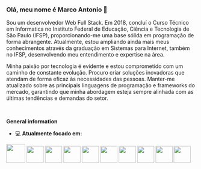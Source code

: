 ### Olá, meu nome é Marco Antonio 👋
Sou um desenvolvedor Web Full Stack. Em 2018, concluí o Curso Técnico em Informatica no Instituto Federal de Educação, Ciência e Tecnologia de São Paulo (IFSP), proporcionando-me uma base sólida em programação de forma abrangente. Atualmente, estou ampliando ainda mais meus conhecimentos através da graduação em Sistemas para Internet, também no IFSP, desenvolvendo meu entendimento e expertise na área.

Minha paixão por tecnologia é evidente e estou comprometido com um caminho de constante evolução. Procuro criar soluções inovadoras que atendam de forma eficaz às necessidades das pessoas. Manter-me atualizado sobre as principais linguagens de programação e frameworks do mercado, garantindo que minha abordagem esteja sempre alinhada com as últimas tendências e demandas do setor.


<br>

**General information**

- 💻  **Atualmente focado em:**
<div>
 <img width="50" heigth="50" src="https://cdn.jsdelivr.net/gh/devicons/devicon/icons/vuejs/vuejs-original.svg" /> 
 <img width="45" heigth="30" src="https://cdn.jsdelivr.net/gh/devicons/devicon/icons/vuetify/vuetify-original.svg" /> 
 <img width="45" heigth="30" src="https://cdn.jsdelivr.net/gh/devicons/devicon/icons/nuxtjs/nuxtjs-original.svg" />
 <img width="45" heigth="30" src="https://cdn.jsdelivr.net/gh/devicons/devicon/icons/sass/sass-original.svg" />
 <img width="45" heigth="30" src="https://cdn.jsdelivr.net/gh/devicons/devicon/icons/react/react-original.svg" />
  <img width="45" heigth="30" src="https://cdn.jsdelivr.net/gh/devicons/devicon/icons/typescript/typescript-original.svg" />
 <img width="45" heigth="30" src="https://cdn.jsdelivr.net/gh/devicons/devicon/icons/bootstrap/bootstrap-original.svg" />      
 <img width="45" heigth="30" src="https://blog.kakaocdn.net/dn/bJnCEB/btrwJwIaH3z/K0E3JkariSbVpxDywoWw11/img.png" />
 <img width="45" heigth="30" src="https://cdn.jsdelivr.net/gh/devicons/devicon/icons/java/java-original.svg" />          
 <img width="45" heigth="30" src="https://cdn.jsdelivr.net/gh/devicons/devicon/icons/spring/spring-original.svg" />
          

</div>

          
          
           
